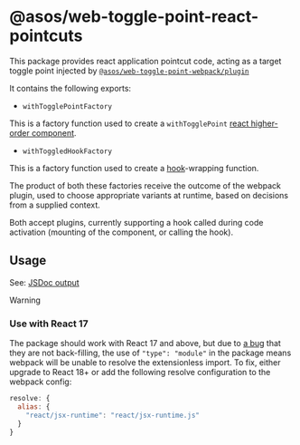 # @asos/web-toggle-point-react-pointcuts

This package provides react application pointcut code, acting as a target toggle point injected by [`@asos/web-toggle-point-webpack/plugin`](../../webpack/docs/README.md)

It contains the following exports:

- `withTogglePointFactory`

This is a factory function used to create a `withTogglePoint` [react higher-order component](https://reactjs.org/docs/higher-order-components.html).  

- `withToggledHookFactory`

This is a factory function used to create a [hook](https://reactjs.org/docs/hooks-intro.html)-wrapping function.

The product of both these factories receive the outcome of the webpack plugin, used to choose appropriate variants at runtime, based on decisions from a supplied context.  

Both accept plugins, currently supporting a hook called during code activation (mounting of the  component, or calling the hook).

## Usage

See: [JSDoc output](https://asos.github.io/web-toggle-point/module-web-toggle-point-react-pointcuts.html)

> [!WARNING]
> ### Use with React 17
> The package should work with React 17 and above, but due to [a bug](https://github.com/facebook/react/issues/20235) that they are not back-filling, the use of `"type": "module"` in the package means webpack will be unable to resolve the extensionless import.
> To fix, either upgrade to React 18+ or add the following resolve configuration to the webpack config:
> ```js
> resolve: {
>   alias: {
>     "react/jsx-runtime": "react/jsx-runtime.js"
>   }
> }
> ```

